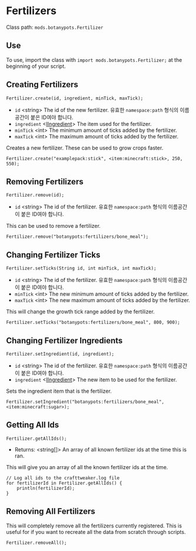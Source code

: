 # Fertilizers

Class path: `mods.botanypots.Fertilizer`

## Use

To use, import the class with `import mods.botanypots.Fertilizer;` at the beginning of your script.

## Creating Fertilizers

`Fertilizer.create(id, ingredient, minTick, maxTick);`

- `id` &lt;string> The id of the new fertilizer. 유효한 `namespace:path` 형식의 이름공간이 붙은 ID여야 합니다.
- `ingredient` <[IIngredient](/vanilla/api/items/IIngredient)> The item used for the fertilizer.
- `minTick` &lt;int> The minimum amount of ticks added by the fertilizer.
- `maxTick` &lt;int> The maximum amount of ticks added by the fertilizer.

Creates a new fertilizer. These can be used to grow crops faster.

```zenscript
Fertilizer.create("examplepack:stick", <item:minecraft:stick>, 250, 550);
```

## Removing Fertilizers

`Fertilizer.remove(id);`

- `id` &lt;string> The id of the fertilizer. 유효한 `namespace:path` 형식의 이름공간이 붙은 ID여야 합니다.

This can be used to remove a fertilizer.

```zenscript
Fertilizer.remove("botanypots:fertilizers/bone_meal");
```

## Changing Fertilizer Ticks

`Fertilizer.setTicks(String id, int minTick, int maxTick);`

- `id` &lt;string> The id of the fertilizer. 유효한 `namespace:path` 형식의 이름공간이 붙은 ID여야 합니다.
- `minTick` &lt;int> The new minimum amount of ticks added by the fertilizer.
- `maxTick` &lt;int> The new maximum amount of ticks added by the fertilizer.

This will change the growth tick range added by the fertilizer.

```zenscript
Fertilizer.setTicks("botanypots:fertilizers/bone_meal", 800, 900);
```

## Changing Fertilizer Ingredients

`Fertilizer.setIngredient(id, ingredient);`

- `id` &lt;string> The id of the fertilizer. 유효한 `namespace:path` 형식의 이름공간이 붙은 ID여야 합니다.
- `ingredient` <[IIngredient](/vanilla/api/items/IIngredient)> The new item to be used for the fertilizer.

Sets the ingredient item that is the fertilizer.

```zenscript
Fertilizer.setIngredient("botanypots:fertilizers/bone_meal", <item:minecraft:sugar>);
```

## Getting All Ids

`Fertilizer.getAllIds();`

- Returns: &lt;string[]> An array of all known fertilizer ids at the time this is ran.

This will give you an array of all the known fertilizer ids at the time.

```zenscript
// Log all ids to the crafttweaker.log file
for fertilizerId in Fertilizer.getAllIds() {
    println(fertilizerId);
}
```

## Removing All Fertilizers

This will completely remove all the fertilizers currently registered. This is useful for if you want to recreate all the data from scratch through scripts.

```zenscript
Fertilizer.removeAll();
```